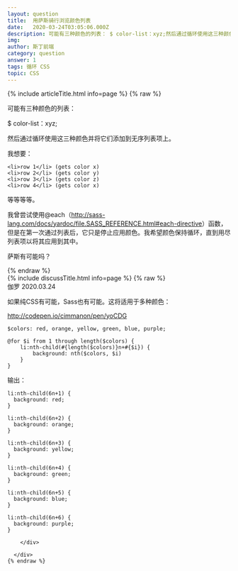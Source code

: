 ```yaml
---
layout: question
title:  用萨斯骑行浏览颜色列表
date:   2020-03-24T03:05:06.000Z
description: 可能有三种颜色的列表： $ color-list：xyz;然后通过循环使用这三种颜色并将它们添加到无序列表项上。我想要：<li>row 1...
img: 
author: 斯丁前端
category: question
answer: 1
tags: 循环 CSS
topic: CSS
---
```

<div class="article-root">
  <div class="article">
    {% include articleTitle.html info=page %}
    {% raw %}
    <div class="article-content"><p><font style="vertical-align: inherit;"><font style="vertical-align: inherit;">可能有三种颜色的列表： </font></font></p>

<p><font style="vertical-align: inherit;"><font style="vertical-align: inherit;">$ color-list：xyz;</font></font></p>

<p><font style="vertical-align: inherit;"><font style="vertical-align: inherit;">然后通过循环使用这三种颜色并将它们添加到无序列表项上。</font></font></p>

<p><font style="vertical-align: inherit;"><font style="vertical-align: inherit;">我想要：</font></font></p>

<pre><code>&lt;li&gt;row 1&lt;/li&gt; (gets color x)<font></font>
&lt;li&gt;row 2&lt;/li&gt; (gets color y)<font></font>
&lt;li&gt;row 3&lt;/li&gt; (gets color z)<font></font>
&lt;li&gt;row 4&lt;/li&gt; (gets color x)<font></font>
</code></pre>

<p><font style="vertical-align: inherit;"><font style="vertical-align: inherit;">等等等等。</font></font></p>

<p><font style="vertical-align: inherit;"><font style="vertical-align: inherit;">我曾尝试使用@each（</font></font><a href="http://sass-lang.com/docs/yardoc/file.SASS_REFERENCE.html#each-directive"><font style="vertical-align: inherit;"><font style="vertical-align: inherit;">http://sass-lang.com/docs/yardoc/file.SASS_REFERENCE.html#each-directive</font></font></a><font style="vertical-align: inherit;"><font style="vertical-align: inherit;">）函数，但是在第一次通过列表后，它只是停止应用颜色。</font><font style="vertical-align: inherit;">我希望颜色保持循环，直到用尽列表项以将其应用到其中。</font></font></p>

<p><font style="vertical-align: inherit;"><font style="vertical-align: inherit;">萨斯有可能吗？</font></font></p></div>
    {% endraw %}
  </div>

  <div class="discuss-wrapper">
    {% include discussTitle.html info=page %}
    {% raw %}
    <div class="discuss-item">
        <div class="discuss-parent">
          <div class="discuss-meta">
            <span class="discuss-user">伽罗</span>
            <span class="discuss-time">2020.03.24</span>
          </div>
          <div class="discuss-comment"><p><font style="vertical-align: inherit;"><font style="vertical-align: inherit;">如果纯CSS有可能，Sass也有可能。</font><font style="vertical-align: inherit;">这将适用于多种颜色：</font></font></p>

<p><a href="http://codepen.io/cimmanon/pen/yoCDG" rel="noreferrer"><font style="vertical-align: inherit;"><font style="vertical-align: inherit;">http://codepen.io/cimmanon/pen/yoCDG</font></font></a></p>

<pre><code>$colors: red, orange, yellow, green, blue, purple;<font></font>
<font></font>
@for $i from 1 through length($colors) {<font></font>
    li:nth-child(#{length($colors)}n+#{$i}) {<font></font>
        background: nth($colors, $i)<font></font>
    }<font></font>
}<font></font>
</code></pre>

<p><font style="vertical-align: inherit;"><font style="vertical-align: inherit;">输出：</font></font></p>

<pre><code>li:nth-child(6n+1) {<font></font>
  background: red;<font></font>
}<font></font>
<font></font>
li:nth-child(6n+2) {<font></font>
  background: orange;<font></font>
}<font></font>
<font></font>
li:nth-child(6n+3) {<font></font>
  background: yellow;<font></font>
}<font></font>
<font></font>
li:nth-child(6n+4) {<font></font>
  background: green;<font></font>
}<font></font>
<font></font>
li:nth-child(6n+5) {<font></font>
  background: blue;<font></font>
}<font></font>
<font></font>
li:nth-child(6n+6) {<font></font>
  background: purple;<font></font>
}<font></font>
</code></pre></div>
        </div>
        
      </div>
    {% endraw %}
  </div>
<div>
